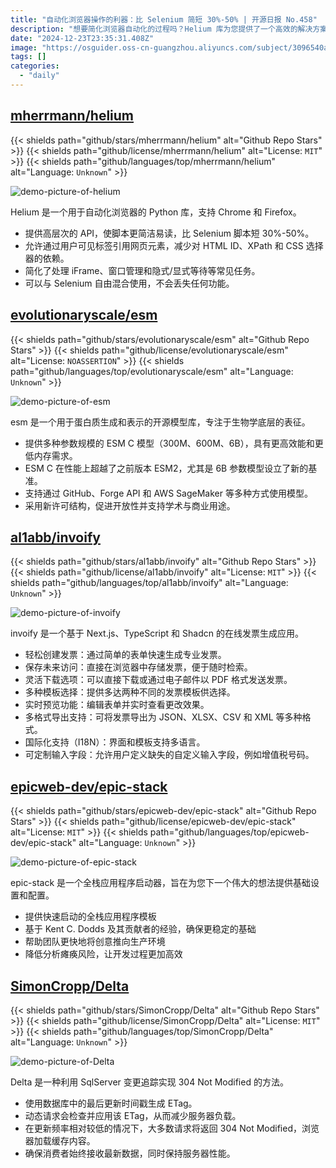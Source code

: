```yaml
---
title: "自动化浏览器操作的利器：比 Selenium 简短 30%-50% | 开源日报 No.458"
description: "想要简化浏览器自动化的过程吗？Helium 库为您提供了一个高效的解决方案！它不仅支持 Chrome 和 Firefox，还通过简洁的 API 大幅减少了代码的复杂性，让您轻松处理网页元素和常见任务。"
date: "2024-12-23T23:35:31.408Z"
image: "https://osguider.oss-cn-guangzhou.aliyuncs.com/subject/3096540a6bc7689afaf42f40d2ed9eff.png"
tags: []
categories:
  - "daily"
---
```


## [mherrmann/helium](https://github.com/mherrmann/helium)

{{< shields path="github/stars/mherrmann/helium" alt="Github Repo Stars" >}} {{< shields path="github/license/mherrmann/helium" alt="License: `MIT`" >}} {{< shields path="github/languages/top/mherrmann/helium" alt="Language: `Unknown`" >}}

![demo-picture-of-helium](https://static.osguider.com/subject/github/mherrmann/helium/e6b7afb224989361ece1b115a162d4c6.gif)

Helium 是一个用于自动化浏览器的 Python 库，支持 Chrome 和 Firefox。

- 提供高层次的 API，使脚本更简洁易读，比 Selenium 脚本短 30%-50%。
- 允许通过用户可见标签引用网页元素，减少对 HTML ID、XPath 和 CSS 选择器的依赖。
- 简化了处理 iFrame、窗口管理和隐式/显式等待等常见任务。
- 可以与 Selenium 自由混合使用，不会丢失任何功能。
  
## [evolutionaryscale/esm](https://github.com/evolutionaryscale/esm)

{{< shields path="github/stars/evolutionaryscale/esm" alt="Github Repo Stars" >}} {{< shields path="github/license/evolutionaryscale/esm" alt="License: `NOASSERTION`" >}} {{< shields path="github/languages/top/evolutionaryscale/esm" alt="Language: `Unknown`" >}}

![demo-picture-of-esm](https://static.osguider.com/subject/github/evolutionaryscale/esm/6c7ed62ca86ac5539ad5018a9cb57d1e.png)

esm 是一个用于蛋白质生成和表示的开源模型库，专注于生物学底层的表征。

- 提供多种参数规模的 ESM C 模型（300M、600M、6B），具有更高效能和更低内存需求。
- ESM C 在性能上超越了之前版本 ESM2，尤其是 6B 参数模型设立了新的基准。
- 支持通过 GitHub、Forge API 和 AWS SageMaker 等多种方式使用模型。
- 采用新许可结构，促进开放性并支持学术与商业用途。
  
## [al1abb/invoify](https://github.com/al1abb/invoify)

{{< shields path="github/stars/al1abb/invoify" alt="Github Repo Stars" >}} {{< shields path="github/license/al1abb/invoify" alt="License: `MIT`" >}} {{< shields path="github/languages/top/al1abb/invoify" alt="Language: `Unknown`" >}}

![demo-picture-of-invoify](https://static.osguider.com/subject/github/al1abb/invoify/7be4c9ffa94388ebd34d48328acaeb31.png)

invoify 是一个基于 Next.js、TypeScript 和 Shadcn 的在线发票生成应用。

- 轻松创建发票：通过简单的表单快速生成专业发票。
- 保存未来访问：直接在浏览器中存储发票，便于随时检索。
- 灵活下载选项：可以直接下载或通过电子邮件以 PDF 格式发送发票。
- 多种模板选择：提供多达两种不同的发票模板供选择。
- 实时预览功能：编辑表单并实时查看更改效果。
- 多格式导出支持：可将发票导出为 JSON、XLSX、CSV 和 XML 等多种格式。
- 国际化支持（I18N）：界面和模板支持多语言。
- 可定制输入字段：允许用户定义缺失的自定义输入字段，例如增值税号码。
  
## [epicweb-dev/epic-stack](https://github.com/epicweb-dev/epic-stack)

{{< shields path="github/stars/epicweb-dev/epic-stack" alt="Github Repo Stars" >}} {{< shields path="github/license/epicweb-dev/epic-stack" alt="License: `MIT`" >}} {{< shields path="github/languages/top/epicweb-dev/epic-stack" alt="Language: `Unknown`" >}}

![demo-picture-of-epic-stack](https://static.osguider.com/subject/github/epicweb-dev/epic-stack/44441413250aedf419c61da8b6396171.png)

epic-stack 是一个全栈应用程序启动器，旨在为您下一个伟大的想法提供基础设置和配置。

- 提供快速启动的全栈应用程序模板
- 基于 Kent C. Dodds 及其贡献者的经验，确保更稳定的基础
- 帮助团队更快地将创意推向生产环境
- 降低分析瘫痪风险，让开发过程更加高效
  
## [SimonCropp/Delta](https://github.com/SimonCropp/Delta)

{{< shields path="github/stars/SimonCropp/Delta" alt="Github Repo Stars" >}} {{< shields path="github/license/SimonCropp/Delta" alt="License: `MIT`" >}} {{< shields path="github/languages/top/SimonCropp/Delta" alt="Language: `Unknown`" >}}

![demo-picture-of-Delta](https://static.osguider.com/subject/github/SimonCropp/Delta/e8d369ffd039a2c30d3a5efb1611b0b4.png)

Delta 是一种利用 SqlServer 变更追踪实现 304 Not Modified 的方法。

- 使用数据库中的最后更新时间戳生成 ETag。
- 动态请求会检查并应用该 ETag，从而减少服务器负载。
- 在更新频率相对较低的情况下，大多数请求将返回 304 Not Modified，浏览器加载缓存内容。
- 确保消费者始终接收最新数据，同时保持服务器性能。
  
